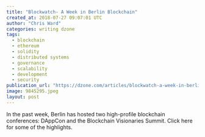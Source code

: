 ```yaml
---
title: "Blockwatch- A Week in Berlin Blockchain"
created_at: 2018-07-27 09:07:01 UTC
author: "Chris Ward"
categories: writing dzone
tags:
  - blockchain
  - ethereum
  - solidity
  - distributed systems
  - governance
  - scalability
  - development
  - security
publication_url: "https://dzone.com/articles/blockwatch-a-week-in-berlin-blockchain"
image: 9845295.jpeg
layout: post
---
```

In the past week, Berlin has hosted two high-profile blockchain conferences: DAppCon and the Blockchain Visionaries Summit. Click here for some of the highlights.

